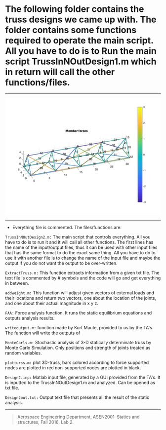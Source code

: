 # The following folder contains the truss designs we came up with. The folder contains some functions required to operate the main script. All you have to do is to **Run the main script TrussInNOutDesign1.m** which in return will call the other functions/files.

---

![alt text](TrussDesign.jpg "Final Truss Design" )

---

* Everything file is commented. The files/functions are:

`TrussInNOutDesign2.m:` The main script that controls everything. All you have to do is to run it and it will call all other functions. The first lines has the name of the input/output files, thus it can be used with other input files that has the same format to do the exact same thing. All you have to do to use it with another file is to change the name of the input file and maybe the output if you do not want the output to be over-written.

`ExtractTruss.m:` This function extracts information from a given txt file. The text file is commented by # symbols and the code will go and get everything in between.

`addweight.m:` This function will adjust given vectors of external loads and their locations and return two vectors, one about the location of the joints, and one about their actual magnitude in x y z.

`FAA:` Force analysis function. It runs the static equilibrium equations and outputs analysis results.

`writeoutput.m:` function made by Kurt Maute, provided to us by the TA's. The function will write the outputs of 

`MonteCarls.m:` Stochastic analysis of 3-D statically determinate truss by Monte Carlo Simulation. Only positions and strength of joints treated as random variables.

`plotturss.m:` plot 3D-truss, bars colored according to force supported nodes are plotted in red non-supported nodes are plotted in black.

`Design2.inp:` Matlab input file, generated by a GUI provided from the TA's. It is inputted to the TrussInNOutDesign1.m and analyzed. Can be opened as txt file.

`Design2out.txt:` Output text file that presents all the result of the static analysis.

---

> Aerospace Engineering Department, ASEN2001: Statics and structures, Fall 2018, Lab 2.